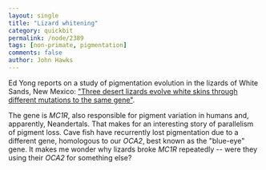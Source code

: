 ```yaml
---
layout: single 
title: "Lizard whitening" 
category: quickbit
permalink: /node/2389
tags: [non-primate, pigmentation] 
comments: false 
author: John Hawks 
---
```


Ed Yong reports on a study of pigmentation evolution in the lizards of White Sands, New Mexico: <a href="http://scienceblogs.com/notrocketscience/2009/12/three_desert_lizards_evolve_white_skins_through_different_mu.php?utm_source=sbhomepage&utm_medium=link&utm_content=channellink">"Three desert lizards evolve white skins through different mutations to the same gene"</a>. 

The gene is <i>MC1R</i>, also responsible for pigment variation in humans and, apparently, Neandertals. That makes for an interesting story of parallelism of pigment loss. Cave fish have recurrently lost pigmentation due to a different gene, homologous to our <i>OCA2</i>, best known as the "blue-eye" gene. It makes me wonder why lizards broke <i>MC1R</i> repeatedly -- were they using their <i>OCA2</i> for something else? 

